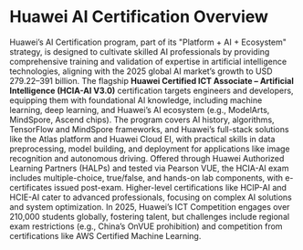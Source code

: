 # Huawei AI Certification Overview
Huawei’s AI Certification program, part of its "Platform + AI + Ecosystem" strategy, is designed to cultivate skilled AI professionals by providing comprehensive training and validation of expertise in artificial intelligence technologies, aligning with the 2025 global AI market’s growth to USD 279.22–391 billion. The flagship **Huawei Certified ICT Associate – Artificial Intelligence (HCIA-AI V3.0)** certification targets engineers and developers, equipping them with foundational AI knowledge, including machine learning, deep learning, and Huawei’s AI ecosystem (e.g., ModelArts, MindSpore, Ascend chips). The program covers AI history, algorithms, TensorFlow and MindSpore frameworks, and Huawei’s full-stack solutions like the Atlas platform and Huawei Cloud EI, with practical skills in data preprocessing, model building, and deployment for applications like image recognition and autonomous driving. Offered through Huawei Authorized Learning Partners (HALPs) and tested via Pearson VUE, the HCIA-AI exam includes multiple-choice, true/false, and hands-on lab components, with e-certificates issued post-exam. Higher-level certifications like HCIP-AI and HCIE-AI cater to advanced professionals, focusing on complex AI solutions and system optimization. In 2025, Huawei’s ICT Competition engages over 210,000 students globally, fostering talent, but challenges include regional exam restrictions (e.g., China’s OnVUE prohibition) and competition from certifications like AWS Certified Machine Learning.
